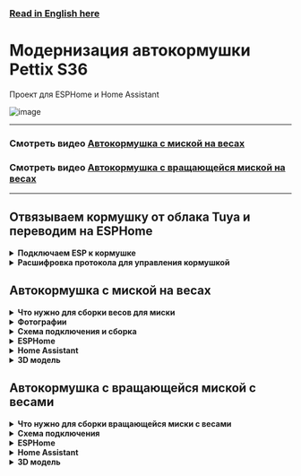 ### [Read in English here](https://github.com/DivanX10/cat-bowl-with-scales/blob/main/README_EN.md)

# Модернизация автокормушки Pettix S36

Проект для ESPHome и Home Assistant

![image](https://github.com/DivanX10/cat-bowl-with-scales/assets/64090632/680f93cf-808a-4fb4-938e-c62c3f006a86)


***

### Смотреть видео [Автокормушка с миской на весах](https://youtu.be/qWqOF85e7Kk)
### Смотреть видео [Автокормушка с вращающейся миской на весах](https://youtu.be/ATh8qVqtzHo?si=UaMHs_tmDmoli1Qk)

***

## Отвязываем кормушку от облака Tuya и переводим на ESPHome

<details>
  <summary><b>Подключаем ESP к кормушке</b></summary>

  > Используйте платы ESP8266 и ESP32 на свое усмотрение, я использовал ESP32 по той причине, что оно у меня было свободным
 
Выпаиваем чип WBR2 и подключаем ESP. [WBR2 Module Datasheet](https://developer.tuya.com/en/docs/iot/wbr2-datasheet?id=K989h4vonmsey)

![image](https://github.com/DivanX10/cat-bowl-with-scales/assets/64090632/c1ad69c7-c963-4932-bf9b-0d4a6b19d0ea)
![image](https://github.com/DivanX10/cat-bowl-with-scales/assets/64090632/533b0f16-4dcd-42ce-8f7d-36d0fdd44692)
![image](https://github.com/DivanX10/cat-bowl-with-scales/assets/64090632/ae929434-ed82-4fbf-bc39-5bfa4d290a13)
![image](https://github.com/DivanX10/cat-bowl-with-scales/assets/64090632/87fc1946-cf70-4b3f-ae72-8fb07e55289a)
  
</details>

<details>
  <summary><b>Расшифровка протокола для управления кормушкой</b></summary>

  
**Включить меделенную подачу корма**
```
55:AA:00:06:00:05:06:01:00:01:01:13
```

**Выключить меделенную подачу корма**
```
55:AA:00:06:00:05:06:01:00:01:00:12
```
***

**Включить 24 часа**
```
55:AA:00:06:00:05:66:01:00:01:01:73
```

**Выключить 24 часа**
```
55:AA:00:06:00:05:66:01:00:01:00:72
```
***

**Подача порции корма**

1 порция
```
55:AA:00:06:00:08:03:02:00:04:00:00:00:01:17
```

2 порции
```
55:AA:00:06:00:08:03:02:00:04:00:00:00:02:18
```

3 порции
```
55:AA:00:06:00:08:03:02:00:04:00:00:00:03:19
```

4 порции
```
55:AA:00:06:00:08:03:02:00:04:00:00:00:04:1A
```

5 порции
```
55:AA:00:06:00:08:03:02:00:04:00:00:00:05:1B
```

6 порции
```
55:AA:00:06:00:08:03:02:00:04:00:00:00:06:1C
```

***

**Время воспроизведения голоса**

0
```
55:AA:00:06:00:08:12:02:00:04:00:00:00:00:25
```

1
```
55:AA:00:06:00:08:12:02:00:04:00:00:00:01:26
```

2
```
55:AA:00:06:00:08:12:02:00:04:00:00:00:02:27
```

3
```
55:AA:00:06:00:08:12:02:00:04:00:00:00:03:28
```

4
```
55:AA:00:06:00:08:12:02:00:04:00:00:00:04:29
```

5
```
55:AA:00:06:00:08:12:02:00:04:00:00:00:05:2A
```

6
```
55:AA:00:06:00:08:12:02:00:04:00:00:00:06:2B
```

***

**Сенсор наличия корма в баке**

В контейнере корм имеется
```
55:AA:03:07:00:05:0E:05:00:01:00:22
```

В контейнере корм закончился
```
55:AA:03:07:00:05:0E:05:00:01:01:23
```

</details>


</details>



## Автокормушка с миской на весах

<details>
  <summary><b>Что нужно для сборки весов для миски</b></summary>
  
* Чувствительные тензодатчики с точностью 1 грамм. Найти можно в электронных кухонных весах с круглыми ножками. Берем любые кухонные весы с круглыми ножками, а не с палками. Это легко можно понять, если перевернуть весы. [Я брал такие кухонные весы](https://ozon.ru/t/zewBN6W)
* ESP8266 Wemos Mini D1
* Контроллер весов HX711
* Распечатать платформу. Скачать можно [здесь](https://github.com/DivanX10/cat-bowl-with-scales/tree/main/files/STL%20Scales)
</details>

<details>
  <summary><b>Фотографии</b></summary>
  
![image](https://github.com/DivanX10/cat-bowl-with-scales/assets/64090632/df7389fe-d94a-468a-a0af-940cf160bc81)
![image](https://github.com/DivanX10/cat-bowl-with-scales/assets/64090632/f5922b16-2881-4e63-9c3f-eff8ddc1fa62)
![image](https://github.com/DivanX10/cat-bowl-with-scales/assets/64090632/abe8e139-9b38-483d-9db3-028f81224551)
![image](https://github.com/DivanX10/cat-bowl-with-scales/assets/64090632/9f6fc135-7c15-4b94-b5d5-03907ad124ab)


</details>


<details>
  <summary><b>Схема подключения и сборка</b></summary>


![Схема подключения весов к контроллеру HX711 и к ESP8266](https://github.com/DivanX10/cat-bowl-with-scales/assets/64090632/bde19c1b-f528-445c-9f29-a02ab361cd80)

![image](https://github.com/DivanX10/cat-bowl-with-scales/assets/64090632/bbecdcee-01e7-4d82-b56b-de997552f5fb)
![1692211420683](https://github.com/DivanX10/cat-bowl-with-scales/assets/64090632/fed69521-62d4-44f0-bd97-e9a33ec976a5)
![1692211420675](https://github.com/DivanX10/cat-bowl-with-scales/assets/64090632/f258478b-e6c0-4592-86f6-8c3d846ef2f2)
![1692296894910](https://github.com/DivanX10/cat-bowl-with-scales/assets/64090632/24c2ed5a-f6fc-49f3-ae14-95871bf6a00d)
![1692299489836](https://github.com/DivanX10/cat-bowl-with-scales/assets/64090632/dea4d793-994e-4d57-b99e-a52308ee41eb)




  
</details>


<details>
  <summary><b>ESPHome</b></summary>

### Полный код можно посмотреть [здесь](https://github.com/DivanX10/Modernization-of-the-Pettix-S36-auto-feeder/blob/main/files/ESPHome/ru/feeder-s36-tuya%20(весы).yaml)
***  
Перед тем как использовать весь код, откалибруйте свои весы. Уберите из кода эти строчки и включите журналирование в режиме DEBUG. Так мы будем получать сырые данные. Зафиксируйте вес без груза, скопируйте цифры с логов как есть, потом возъмите груз на 500 грамм и поставьте на весы, зафиксируйте цифры. Все эти цифры запишите в линейный фильтр

Пример фильтра, где `-169085` это сырое значение и это значение без груза на весах, поэтому я указал что данное значение имеет вес 0 грамм, а значение `-92230` отобразилось в логах после того, как я установил груз весом 500 грамм и после указал, что данное значение имеет вес 500 грамм
```
filters:
  - calibrate_linear:
      - -169085 -> 0
      - -92230 -> 500
```

Так выглядит код с журналированием в режиме отладки и без использования фильтра с линейной калибровкой. Это позволит вам получить сырые значения
```
#Журналирование
logger:
  level: DEBUG #Режим отладки

sensor:
  # Весы кошачьей миски
  - platform: hx711
    name: "${node_name} Weight"
    icon: mdi:scale
    id: idWeight
    dout_pin: D7 # DT
    clk_pin: D6  # SCK
    gain: 64
    update_interval: 2s
    unit_of_measurement: g
    accuracy_decimals: 0
    device_class: weight
    state_class: measurement
    entity_category: diagnostic
    internal: False
```

Если показания нестабильны и сильно скачут, то можно использовать дополнительный фильтр, например медиана, что уменьшит частое изменение показании. [Подробнее читаем в документации ESPHome](https://esphome.io/components/sensor/index.html#median)

```
      - median:
          window_size: 7
          send_every: 5
          send_first_at: 4
```


</details>

<details>
  <summary><b>Home Assistant</b></summary>

![feeder_pettix_s36_control_panel_scales_ru](https://github.com/DivanX10/Modernization-of-the-Pettix-S36-auto-feeder/assets/64090632/210d583e-eb97-494c-9856-877aa98ce18d)

**Для работы карточки необходимо установить компоненты**
* [Fold Entity Row](https://github.com/thomasloven/lovelace-fold-entity-row)
* [Multiple Entity Row](https://github.com/benct/lovelace-multiple-entity-row)

**Карточка и шаблоны**
* Код карточки можно взять [здесь](https://github.com/DivanX10/Modernization-of-the-Pettix-S36-auto-feeder/blob/main/files/HomeAssistant/ru/Карточка.%20Миска%20с%20весами.yaml)
* Код шаблона можно взять [здесь](https://github.com/DivanX10/Modernization-of-the-Pettix-S36-auto-feeder/blob/main/files/HomeAssistant/ru/Шаблон.yaml)
  
</details>

<details>
  <summary><b>3D модель</b></summary>
  
Платформу спроектировал в программе FreeCAD. Скачать FreeCAD [можно здесь](https://www.freecad.org/?lang=ru). Я вложил 3 файла, два файла STL и один для FreeCAD, где вы сможете отредактировать при необходимости. Я спроектировал так, чтобы тензодатчики держались крепко и сделал клипсы в виде дуги из-за чего тензодатчики с трудом встают на свои места, нужно тоненькой плоской отверткой поддеть, но зато стоят четко и очень трудно их будет демонтировать без повреждения корпуса.

Готовые модели можно скачать [здесь](https://github.com/DivanX10/Modernization-of-the-Pettix-S36-auto-feeder/tree/main/files/STL%20Scales)

![image](https://github.com/DivanX10/cat-bowl-with-scales/assets/64090632/0c233383-4d06-4839-b33a-e1bf852fab4e)


</details>


## Автокормушка с вращающейся миской с весами

<details>
  <summary><b>Что нужно для сборки вращающейся миски с весами</b></summary>
  
* Чувствительные тензодатчики с точностью 1 грамм. Найти можно в электронных кухонных весах с круглыми ножками. Берем любые кухонные весы с круглыми ножками, а не с палками. Это легко можно понять, если перевернуть весы. [Я брал такие кухонные весы](https://ozon.ru/t/zewBN6W)
* ESP8266 Wemos Mini D1
* Контроллер весов HX711
* Модуль драйвера ULN2003 и шаговый двигатель 28YBJ 48
* Модуль часов реального времени (RTS) DS1307
* Подшипник 6814 2RS (61814) SLZ Подшипник. Брал [здесь](https://ozon.ru/t/6M8ZB3Y)
<img src="https://github.com/DivanX10/Modernization-of-the-Pettix-S36-auto-feeder/assets/64090632/ef17c186-4428-45d1-8580-bf0b5b19b3b0" width=40%>

* Распечатать миску и платформу. Скачать можно [здесь](https://github.com/DivanX10/Modernization-of-the-Pettix-S36-auto-feeder/tree/main/files/STL%20Rotating%20bowl%20with%20scales)

</details>

<details>
  <summary><b>Cхема подключения</b></summary>


  ![image](https://github.com/DivanX10/cat-bowl-with-scales/assets/64090632/00910005-fac4-4c2f-b378-c91905fcea85)

</details>

<details>
  <summary><b>ESPHome</b></summary>


### Полный код можно посмотреть [здесь](https://github.com/DivanX10/Modernization-of-the-Pettix-S36-auto-feeder/blob/main/files/ESPHome/ru/feeder-s36-tuya%20(вращающаяся%20миска%20и%20весы).yaml)
***  
Перед тем как использовать весь код, откалибруйте свои весы. Уберите из кода эти строчки и включите журналирование в режиме DEBUG. Так мы будем получать сырые данные. Зафиксируйте вес без груза, скопируйте цифры с логов как есть, потом возъмите груз на 500 грамм и поставьте на весы, зафиксируйте цифры. Все эти цифры запишите в линейный фильтр

Пример фильтра, где `-169085` это сырое значение и это значение без груза на весах, поэтому я указал что данное значение имеет вес 0 грамм, а значение `-92230` отобразилось в логах после того, как я установил груз весом 500 грамм и после указал, что данное значение имеет вес 500 грамм
```
filters:
  - calibrate_linear:
      - -169085 -> 0
      - -92230 -> 500
```

Так выглядит код с журналированием в режиме отладки и без использования фильтра с линейной калибровкой. Это позволит вам получить сырые значения
```
#Журналирование
logger:
  level: DEBUG #Режим отладки

sensor:
  # Весы кошачьей миски
  - platform: hx711
    name: "${node_name} Weight"
    icon: mdi:scale
    id: idWeight
    dout_pin: D7 # DT
    clk_pin: D6  # SCK
    gain: 64
    update_interval: 2s
    unit_of_measurement: g
    accuracy_decimals: 0
    device_class: weight
    state_class: measurement
    entity_category: diagnostic
    internal: False
```

Если показания нестабильны и сильно скачут, то можно использовать дополнительный фильтр, например медиана, что уменьшит частое изменение показании. [Подробнее читаем в документации ESPHome](https://esphome.io/components/sensor/index.html#median)

```
      - median:
          window_size: 7
          send_every: 5
          send_first_at: 4
```
                
</details>


<details>
  <summary><b>Home Assistant</b></summary>


![feeder_pettix_s36_control_panel_ru](https://github.com/DivanX10/Modernization-of-the-Pettix-S36-auto-feeder/assets/64090632/acfdeed5-26c6-4066-af82-268f88884132)

**Для работы карточки необходимо установить компоненты**
* [History explorer card](https://github.com/alexarch21/history-explorer-card)
* [Button Card](https://github.com/custom-cards/button-card)

**Карточка и шаблоны**
* Код карточки можно взять [здесь](https://github.com/DivanX10/Modernization-of-the-Pettix-S36-auto-feeder/blob/main/files/HomeAssistant/ru/Карточка.%20Вращающаяся%20миска%20с%20весами.yaml)
* Код шаблона можно взять [здесь](https://github.com/DivanX10/Modernization-of-the-Pettix-S36-auto-feeder/blob/main/files/HomeAssistant/ru/Шаблон.yaml)

</details>

<details>
  <summary><b>3D модель</b></summary>


Миска состоит из нескольких деталей. Сделано для экономии времени печати и филамента на случай, если деталь сломалась и чтобы не печатать всю миску целиком заново

Готовые модели можно скачать [тут](https://github.com/DivanX10/Modernization-of-the-Pettix-S36-auto-feeder/tree/main/files/STL%20Rotating%20bowl%20with%20scales)


![3d model rotating bowl with scales](https://github.com/DivanX10/Modernization-of-the-Pettix-S36-auto-feeder/assets/64090632/5ea1d579-6f5d-48d0-b5c5-f5021d340d0c)


</details>



